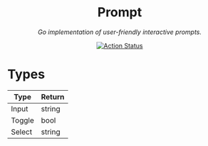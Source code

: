 <div align="center">
  <h1>Prompt</h1>
  <p><i>Go implementation of user-friendly interactive prompts.</i></p>

  <p>
    <a href="https://github.com/cqroot/prompt/actions">
      <img src="https://github.com/cqroot/prompt/workflows/test/badge.svg" alt="Action Status" />
    </a>
  </p>
</div>

# Types

| Type   | Return |
| ------ | ------ |
| Input  | string |
| Toggle | bool   |
| Select | string |
